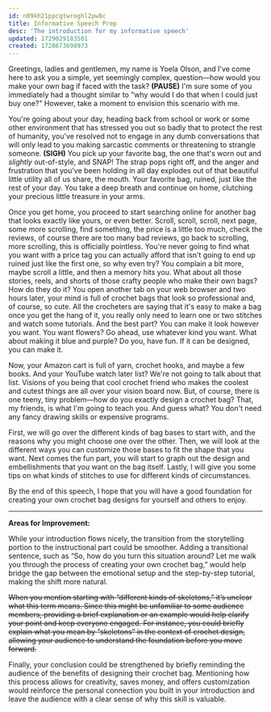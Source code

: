 ```yaml
---
id: n09kh21ppcgtwroghl2pw8c
title: Informative Speech Prep
desc: 'The introduction for my informative speech'
updated: 1729029183501
created: 1728673698973
---
```

Greetings, ladies and gentlemen, my name is Yoela Olson, and I've come here to ask you a simple, yet seemingly complex, question—how would you make your own bag if faced with the task? **(PAUSE)** I'm sure some of you immediately had a thought similar to "why would I do that when I could just buy one?" However, take a moment to envision this scenario with me.

You're going about your day, heading back from school or work or some other environment that has stressed you out so badly that to protect the rest of humanity, you've resolved not to engage in any dumb conversations that will only lead to you making sarcastic comments or threatening to strangle someone. **(SIGH)** You pick up your favorite bag, the one that's worn out and *slightly* out-of-style, and SNAP! The strap pops right off, and the anger and frustration that you've been holding in all day explodes out of that beautiful little utility all of us share, the mouth. Your favorite bag, ruined, just like the rest of your day. You take a deep breath and continue on home, clutching your precious little treasure in your arms.

Once you get home, you proceed to start searching online for another bag that looks exactly like yours, or even better. Scroll, scroll, scroll, next page, some more scrolling, find something, the price is a little too much, check the reviews, of course there are too many bad reviews, go back to scrolling, more scrolling, this is officially pointless. You're never going to find what you want with a price tag you can actually afford that isn't going to end up ruined just like the first one, so why even try? You complain a bit more, maybe scroll a little, and then a memory hits you. What about all those  stories, reels, and shorts of those crafty people who make their own bags? How do they do it? You open another tab on your web browser and two hours later, your mind is full of crochet bags that look so professional and, of course, so cute. All the crocheters are saying that it's easy to make a bag once you get the hang of it, you really only need to learn one or two stitches and watch some tutorials. And the best part? You can make it look however you want. You want flowers? Go ahead, use whatever kind you want. What about making it blue and purple? Do you, have fun. If it can be designed, you can make it.

Now, your Amazon cart is full of yarn, crochet hooks, and maybe a few books. And your YouTube watch later list? We're not going to talk about that list. Visions of you being that cool crochet friend who makes the coolest and cutest things are all over your vision board now. But, of course, there is one teeny, tiny problem—how do you exactly design a crochet bag? That, my friends, is what I'm going to teach you. And guess what? You don't need any fancy drawing skills or expensive programs.

First, we will go over the different kinds of bag bases to start with, and the reasons why you might choose one over the other. Then, we will look at the different ways you can customize those bases to fit the shape that you want. Next comes the fun part, you will start to graph out the design and embellishments that you want on the bag itself. Lastly, I will give you some tips on what kinds of stitches to use for different kinds of circumstances.

By the end of this speech, I hope that you will have a good foundation for creating your own crochet bag designs for yourself and others to enjoy.

---

**Areas for Improvement:**

While your introduction flows nicely, the transition from the storytelling portion to the instructional part could be smoother. Adding a transitional sentence, such as “So, how do you turn this situation around? Let me walk you through the process of creating your own crochet bag,” would help bridge the gap between the emotional setup and the step-by-step tutorial, making the shift more natural.

~~When you mention starting with “different kinds of skeletons,” it’s unclear what this term means. Since this might be unfamiliar to some audience members, providing a brief explanation or an example would help clarify your point and keep everyone engaged. For instance, you could briefly explain what you mean by “skeletons” in the context of crochet design, allowing your audience to understand the foundation before you move forward.~~

Finally, your conclusion could be strengthened by briefly reminding the audience of the benefits of designing their crochet bag. Mentioning how this process allows for creativity, saves money, and offers customization would reinforce the personal connection you built in your introduction and leave the audience with a clear sense of why this skill is valuable.
